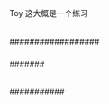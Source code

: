 Toy  这大概是一个练习
####
##
####
#####
######
######
##################
###
#######
######
###########
#####
#####
##
###
#####
##
##
###
##
##
####
###
##
##
##
